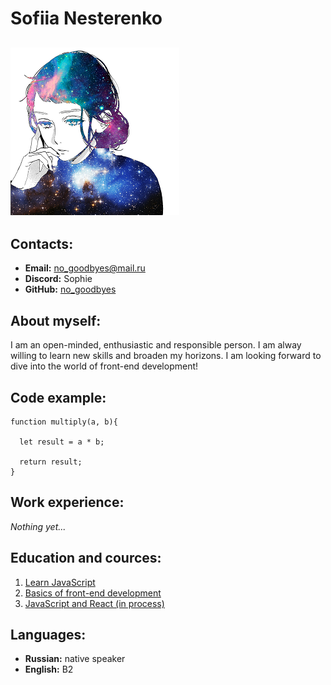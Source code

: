 # Sofiia Nesterenko

## ![avatar](ava.png)

## Contacts:

- **Email:** no_goodbyes@mail.ru
- **Discord:** Sophie
- **GitHub:** [no_goodbyes](https://github.com/no-goodbyes)

## About myself:

I am an open-minded, enthusiastic and responsible person. I am alway willing to learn new skills and broaden my horizons. I am looking forward to dive into the world of front-end development!

## Code example:

```
function multiply(a, b){

  let result = a * b;

  return result;
}
```

## Work experience:

_Nothing yet..._

## Education and cources:

1. [Learn JavaScript](https://learn.javascript.ru/)
2. [Basics of front-end development](https://cat.2035.university/rall/course/11957/)
3. [JavaScript and React (in process)](https://www.udemy.com/course/javascript_full/)

## Languages:

- **Russian:** native speaker
- **English:** B2
